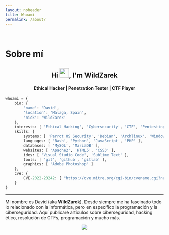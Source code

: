 ```yaml
---
layout: noheader
title: Whoami
permalink: /about/
---
```


<br/>

# Sobre mí
<h2 align="center">Hi <img src="https://raw.githubusercontent.com/MartinHeinz/MartinHeinz/master/wave.gif" width="30px">, I'm WildZarek</h2>
<h4 align="center">Ethical Hacker | Penetration Tester | CTF Player</h4>

```python
whoami = {
    bio: {
        'name': 'David', 
        'location': 'Málaga, Spain', 
        'nick': 'WildZarek'
    },
    interests: [ 'Ethical Hacking', 'Cybersecurity', 'CTF', 'Pentesting', 'Programming' ],
    skills: {
        systems: [ 'Parrot OS Security', 'Debian', 'Archlinux', 'Windows 10' ],
        languages: [ 'Bash', 'Python', 'JavaScript', 'PHP' ],
        databases: [ 'MySQL', 'MariaDB' ],
        websites: [ 'Apache2', 'HTML5', 'CSS3' ],
        ides: [ 'Visual Studio Code', 'Sublime Text' ],
        tools: [ 'git', 'github', 'gitlab' ],
        graphics: [ 'Adobe Photoshop' ]
    },
    cve: {
        CVE-2022-23242: [ "https://cve.mitre.org/cgi-bin/cvename.cgi?name=CVE-2022-23242" ]
    }
}
```

********************************************************************************************

Mi nombre es David (aka **WildZarek**). Desde siempre me ha fascinado todo lo relacionado con la informática, pero en específico la programación y la ciberseguridad.
Aquí publicaré artículos sobre ciberseguridad, hacking ético, resolución de CTFs, programación y mucho más.

<p align="center"><img src="https://visitor-badge.glitch.me/badge?page_id=WildZarek/wildzarek.github.io"></p>